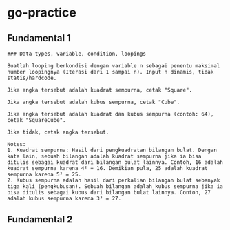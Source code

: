 # go-practice

## Fundamental 1
``` ### Data types, variable, condition, loopings ```
``` Challange : SquareCube
Buatlah looping berkondisi dengan variable n sebagai penentu maksimal number loopingnya (Iterasi dari 1 sampai n). Input n dinamis, tidak statis/hardcode.

Jika angka tersebut adalah kuadrat sempurna, cetak "Square".

Jika angka tersebut adalah kubus sempurna, cetak "Cube".

Jika angka tersebut adalah kuadrat dan kubus sempurna (contoh: 64), cetak "SquareCube".

Jika tidak, cetak angka tersebut.

Notes:
1. Kuadrat sempurna: Hasil dari pengkuadratan bilangan bulat. Dengan kata lain, sebuah bilangan adalah kuadrat sempurna jika ia bisa ditulis sebagai kuadrat dari bilangan bulat lainnya. Contoh, 16 adalah kuadrat sempurna karena 4² = 16. Demikian pula, 25 adalah kuadrat sempurna karena 5² = 25.
2. Kubus sempurna adalah hasil dari perkalian bilangan bulat sebanyak tiga kali (pengkubusan). Sebuah bilangan adalah kubus sempurna jika ia bisa ditulis sebagai kubus dari bilangan bulat lainnya. Contoh, 27 adalah kubus sempurna karena 3³ = 27.
```
## Fundamental 2